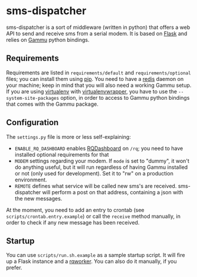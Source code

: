 sms-dispatcher
=========

sms-dispatcher is a sort of middleware (written in python) that offers a web API to send and receive sms from a serial modem. It is based on [Flask] and relies on [Gammu] python bindings.



Requirements
------------
Requirements are listed in `requirements/default` and `requirements/optional` files; you can install them using [pip].
You need to have a [redis] daemon on your machine; keep in mind that you will also need a working Gammu setup.
If you are using [virtualenv] with [virtualenvwrapper], you have to use the `--system-site-packages` option, in order to access to Gammu python bindings that comes with the Gammu package.

Configuration
-------------
The `settings.py` file is more or less self-explaining:

* `ENABLE_RQ_DASHBOARD` enables [RQDashboard] on `/rq`; you need to have installed optional requirements for that
* `MODEM` settings regarding your modem. If `mode` is set to "dummy", it won't do anything useful, but it will run regardless of having Gammu installed or not (only used for development). Set it to "rw" on a production environment.
* `REMOTE` defines what service will be called new sms's are received. sms-dispatcher will perform a post on that address, containing a json with the new messages.

At the moment, you need to add an entry to crontab (see `scripts/crontab.entry.example`) or call the `receive` method manually, in order to check if any new message has been received.

Startup
-------
You can use `scripts/run.sh.example` as a sample startup script. It will fire up a Flask instance and a [rqworker]. You can also do it manually, if you prefer.

[Gammu]:http://wammu.eu/gammu/
[pip]:http://pypi.python.org/pypi/pip/
[virtualenv]:http://pypi.python.org/pypi/virtualenv
[virtualenvwrapper]:https://bitbucket.org/dhellmann/virtualenvwrapper
[RQDashboard]:https://github.com/nvie/rq-dashboard
[rqworker]:http://python-rq.org/docs/workers/
[Flask]:http://flask.pocoo.org/
[redis]:http://redis.io/
